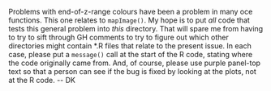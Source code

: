 Problems with end-of-z-range colours have been a problem in many oce functions.
This one relates to ``mapImage()``. My hope is to put *all* code that tests
this general problem into *this* directory. That will spare me from having to
try to sift through GH comments to try to figure out which other directories
might contain *.R files that relate to the present issue. In each case, please
put a ``message()`` call at the start of the R code, stating where the code
originally came from. And, of course, please use purple panel-top text so that
a person can see if the bug is fixed by looking at the plots, not at the R
code.  -- DK
